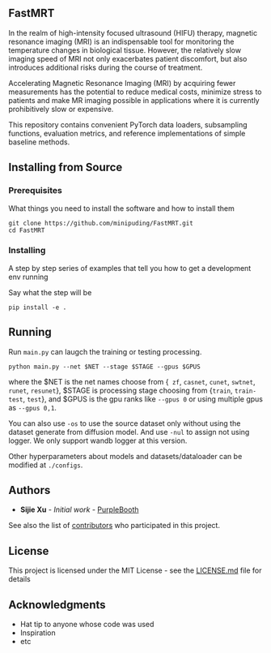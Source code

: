 ## FastMRT

In the realm of high-intensity focused ultrasound (HIFU) therapy, magnetic resonance imaging (MRI) is an indispensable tool for monitoring the temperature changes in biological tissue. However, the relatively slow imaging speed of MRI not only exacerbates patient discomfort, but also introduces additional risks during the course of treatment.

Accelerating Magnetic Resonance Imaging (MRI) by acquiring fewer measurements has the potential to reduce medical costs, minimize stress to patients and make MR imaging possible in applications where it is currently prohibitively slow or expensive.

This repository contains convenient PyTorch data loaders, subsampling functions, evaluation metrics, and reference implementations of simple baseline methods.

## Installing from Source

### Prerequisites

What things you need to install the software and how to install them

```
git clone https://github.com/minipuding/FastMRT.git
cd FastMRT
```

### Installing

A step by step series of examples that tell you how to get a development env running

Say what the step will be

```
pip install -e .
```

## Running

Run `main.py` can laugch the training or testing processing.

```
python main.py --net $NET --stage $STAGE --gpus $GPUS 
```

where the \$NET is the net names choose from {` zf`,  `casnet`, `cunet`, `swtnet`, `runet`, `resunet`}, \$STAGE is processing stage choosing from {`train`, `train-test`, `test`}, and \$GPUS is the gpu ranks like `--gpus 0` or using multiple gpus as `--gpus 0,1`.

You can also use `-os` to use the source dataset only without using the dataset generate from diffusion model. And use `-nul` to assign not using logger. We only support wandb logger at this version.

Other hyperparameters about models and datasets/dataloader can be modified at `./configs`.

## Authors

* **Sijie Xu** - *Initial work* - [PurpleBooth](https://github.com/PurpleBooth)

See also the list of [contributors](https://github.com/your/project/contributors) who participated in this project.

## License

This project is licensed under the MIT License - see the [LICENSE.md](LICENSE.md) file for details

## Acknowledgments

* Hat tip to anyone whose code was used
* Inspiration
* etc
